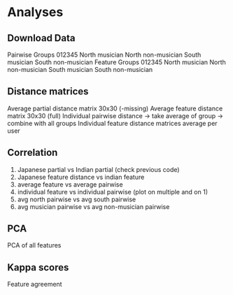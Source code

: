 # Analyses

## Download Data
Pairwise
    Groups 012345
        North musician
        North non-musician
        South musician
        South non-musician
Feature
    Groups 012345
        North musician
        North non-musician
        South musician
        South non-musician

## Distance matrices
Average partial distance matrix 30x30 (-missing)
Average feature distance matrix 30x30 (full)
Individual pairwise distance -> take average of group -> combine with all groups
Individual feature distance matrices
    average
    per user

## Correlation

1. Japanese partial vs Indian partial (check previous code)
2. Japanese feature distance vs indian feature
3. average feature vs average pairwise
4. individual feature vs individual pairwise (plot on multiple and on 1)
5. avg north pairwise vs avg south pairwise
6. avg musician pairwise vs avg non-musician pairwise

## PCA
PCA of all features

## Kappa scores
Feature agreement
